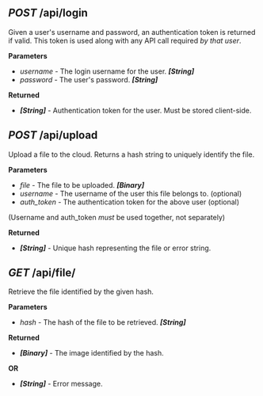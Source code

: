 *POST* /api/login
----------
Given a user's username and password, an authentication token is returned if valid.
This token is used along with any API call required *by that user*. 

**Parameters**

* *username* - The login username for the user. ***[String]***
* *password* - The user's password.  ***[String]***

**Returned**

* ***[String]*** - Authentication token for the user. Must be stored client-side.

*POST* /api/upload
----------
Upload a file to the cloud. Returns a hash string to uniquely identify the file.

**Parameters**

* *file* 	   - The file to be uploaded.  ***[Binary]***
* *username*   - The username of the user this file belongs to. (optional)
* *auth_token* - The authentication token for the above user (optional)

(Username and auth_token *must* be used together, not separately)

**Returned**

* ***[String]*** - Unique hash representing the file or error string.

*GET* /api/file/<hash>
----------
Retrieve the file identified by the given hash.

**Parameters**

* *hash* - The hash of the file to be retrieved.  ***[String]***

**Returned**

* ***[Binary]*** - The image identified by the hash.

**OR**

* ***[String]*** - Error message.

